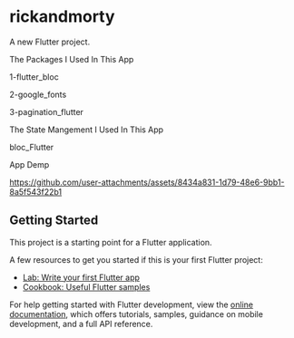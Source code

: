 # rickandmorty

A new Flutter project.


The Packages I Used In This App 

1-flutter\_bloc

2-google\_fonts

3-pagination\_flutter

The State Mangement I Used In This App 

bloc_Flutter 

App Demp


https://github.com/user-attachments/assets/8434a831-1d79-48e6-9bb1-8a5f543f22b1

## Getting Started

This project is a starting point for a Flutter application.

A few resources to get you started if this is your first Flutter project:

- [Lab: Write your first Flutter app](https://docs.flutter.dev/get-started/codelab)
- [Cookbook: Useful Flutter samples](https://docs.flutter.dev/cookbook)

For help getting started with Flutter development, view the
[online documentation](https://docs.flutter.dev/), which offers tutorials,
samples, guidance on mobile development, and a full API reference.

